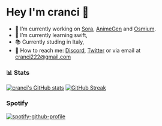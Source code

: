 # Hey I'm cranci 👋

- :telescope: I’m currently working on [Sora](https://github.com/cranci1/Sora), [AnimeGen](https://github.com/cranci1/AnimeGen/) and [Osmium](https://github.com/cranci1/Osmium).
- :seedling: I’m currently learning swift,
- 📚 Currently studing in Italy,
- 📮 How to reach me: [Discord](https://discord.com/users/908762694096654397), [Twitter](https://twitter.com/cranci_) or via email at [cranci222@gmail.com](mailto:cranci222@gmail.com)

### :bar_chart: Stats
[![cranci's GitHub stats](https://github-readme-stats.vercel.app/api?username=cranci1&show_icons=true&hide_border=true&theme=tokyonight)](https://github-readme-stats.vercel.app/api?username=cranci1&show_icons=true&hide_border=true&theme=tokyonight)
[![GitHub Streak](https://streak-stats.demolab.com?user=cranci1&hide_border=true&theme=tokyonight&date_format=j%20M%5B%20Y%5D)]([https://git.io/streak-stats](https://streak-stats.demolab.com?user=cranci1&hide_border=true&theme=tokyonight&date_format=j%20M%5B%20Y%5D))

### Spotify

[![spotify-github-profile](https://spotify-github-profile.kittinanx.com/api/view?uid=31pmruh3bpkzpxz23vawcpop2ivi&cover_image=true&theme=novatorem&show_offline=true&background_color=121212&interchange=false&bar_color=53b14f&bar_color_cover=false)](https://github.com/kittinan/spotify-github-profile)
